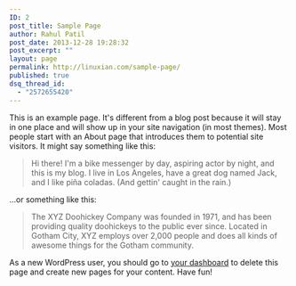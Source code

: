 ```yaml
---
ID: 2
post_title: Sample Page
author: Rahul Patil
post_date: 2013-12-28 19:28:32
post_excerpt: ""
layout: page
permalink: http://linuxian.com/sample-page/
published: true
dsq_thread_id:
  - "2572655420"
---
```

This is an example page. It's different from a blog post because it will stay in one place and will show up in your site navigation (in most themes). Most people start with an About page that introduces them to potential site visitors. It might say something like this:

<blockquote>Hi there! I'm a bike messenger by day, aspiring actor by night, and this is my blog. I live in Los Angeles, have a great dog named Jack, and I like pi&#241;a coladas. (And gettin' caught in the rain.)</blockquote>

...or something like this:

<blockquote>The XYZ Doohickey Company was founded in 1971, and has been providing quality doohickeys to the public ever since. Located in Gotham City, XYZ employs over 2,000 people and does all kinds of awesome things for the Gotham community.</blockquote>

As a new WordPress user, you should go to <a href="http://linuxian.com/wp-admin/">your dashboard</a> to delete this page and create new pages for your content. Have fun!